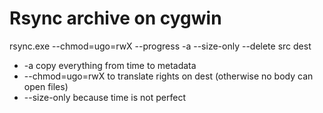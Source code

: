 # Rsync archive on cygwin

rsync.exe --chmod=ugo=rwX --progress -a --size-only --delete src dest

* -a copy everything from time to metadata
* --chmod=ugo=rwX to translate rights on dest (otherwise no body can open files)
* --size-only because time is not perfect
